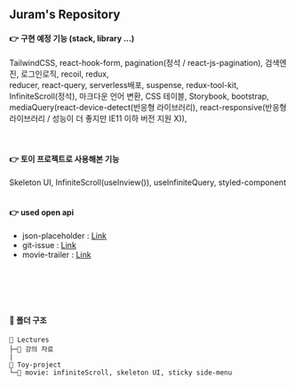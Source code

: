 ## Juram's Repository

#### 👉 구현 예정 기능 (stack, library ...)

TailwindCSS, react-hook-form, pagination(정석 / react-js-pagination), 검색엔진, 로그인로직, recoil, redux,   
reducer, react-query, serverless배포, suspense, redux-tool-kit, InfiniteScroll(정석), 마크다운 언어 변환, CSS 테이블, Storybook, bootstrap,
mediaQuery(react-device-detect(반응형 라이브러리), react-responsive(반응형 라이브러리 / 성능이 더 좋지만 IE11 이하 버전 지원 X)),  
<br></br>

#### 👉 토이 프로젝트로 사용해본 기능

Skeleton UI, InfiniteScroll(useInview()), useInfiniteQuery, styled-component
<br></br>

#### 👉 used open api

- json-placeholder : [Link](https://jsonplaceholder.typicode.com/)
- git-issue : [Link](https://docs.github.com/en/rest/issues/issues?apiVersion=2022-11-28#list-user-account-issues-assigned-to-the-authenticated-user)
- movie-trailer : [Link](https://developers.themoviedb.org/3/movies/get-movie-videos)

## <br></br>

#### 📁 폴더 구조

```
📂 Lectures
├─📂 강의 자료
|
📂 Toy-project
└─📂 movie: infiniteScroll, skeleton UI, sticky side-menu

```
